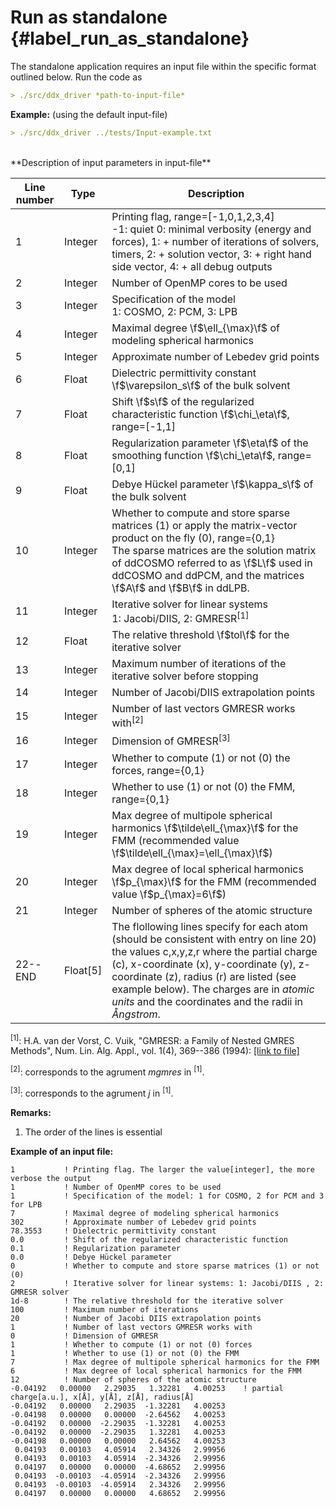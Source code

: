 # Run as standalone  {#label_run_as_standalone}
The standalone application requires an input file within the specific format outlined below. 
Run the code as
``` markdown
> ./src/ddx_driver *path-to-input-file*
```
**Example:** (using the default input-file)
``` markdown
> ./src/ddx_driver ../tests/Input-example.txt
```

<br />
**Description of input parameters in input-file**

Line number  | Type           | Description   
------------- | ------------- | -------------- 
1  | Integer | Printing flag, range=[-1,0,1,2,3,4]  <br /> -1: quiet 0: minimal verbosity (energy and forces), 1: + number of iterations of solvers, timers, 2: + solution vector, 3: + right hand side vector, 4: + all debug outputs   
2  | Integer  | Number of OpenMP cores to be used
3  | Integer  | Specification of the model <br />  1: COSMO, 2: PCM, 3: LPB
4  | Integer  | Maximal degree \f$\ell_{\max}\f$ of modeling spherical harmonics
5  | Integer  | Approximate number of Lebedev grid points
6  | Float    | Dielectric permittivity constant \f$\varepsilon_s\f$ of the bulk solvent
7  | Float    | Shift \f$s\f$ of the regularized characteristic function \f$\chi_\eta\f$, range=[-1,1] 
8  | Float    | Regularization parameter \f$\eta\f$ of the smoothing function \f$\chi_\eta\f$, range=[0,1]
9  | Float    | Debye Hückel parameter \f$\kappa_s\f$ of the bulk solvent
10  | Integer  | Whether to compute and store sparse matrices (1) or apply the matrix-vector product on the fly (0), range={0,1} <br /> The sparse matrices are the solution matrix of ddCOSMO referred to as \f$L\f$ used in ddCOSMO and ddPCM, and the matrices \f$A\f$ and \f$B\f$ in ddLPB.
11 | Integer  | Iterative solver for linear systems <br /> 1: Jacobi/DIIS, 2: GMRESR<sup>[1]</sup>
12 | Float    | The relative threshold \f$tol\f$ for the iterative solver
13 | Integer  | Maximum number of iterations of the iterative solver before stopping
14 | Integer  | Number of Jacobi/DIIS extrapolation points
15 | Integer  | Number of last vectors GMRESR works with<sup>[2]</sup>
16 | Integer  | Dimension of GMRESR<sup>[3]</sup>
17 | Integer  | Whether to compute (1) or not (0) the forces, range={0,1}
18 | Integer  | Whether to use (1) or not (0) the FMM, range={0,1} 
19 | Integer  | Max degree of multipole spherical harmonics \f$\tilde\ell_{\max}\f$ for the FMM (recommended value \f$\tilde\ell_{\max}=\ell_{\max}\f$)
20 | Integer  | Max degree of local spherical harmonics \f$p_{\max}\f$ for the FMM (recommended value \f$p_{\max}=6\f$)
21 | Integer  | Number of spheres of the atomic structure
22--END | Float[5] | The flollowing lines specify for each atom (should be consistent with entry on line 20) the values c,x,y,z,r where the partial charge (c), x-coordinate (x), y-coordinate (y), z-coordinate (z), radius (r) are listed (see example below). The charges are in *atomic units* and the coordinates and the radii in *Ångstrom*.

<sup>[1]</sup>: H.A. van der Vorst, C. Vuik, "GMRESR: a Family of Nested GMRES Methods", Num. Lin. Alg. Appl., vol. 1(4), 369--386 (1994): <a href="https://webspace.science.uu.nl/~vorst102/gmresr.f">[link to file]</a> 

<sup>[2]</sup>: corresponds to the agrument *mgmres* in <sup>[1]</sup>.

<sup>[3]</sup>: corresponds to the agrument *j* in <sup>[1]</sup>.

**Remarks:**
1. The order of the lines is essential


**Example of an input file:**
```
1           ! Printing flag. The larger the value[integer], the more verbose the output
1           ! Number of OpenMP cores to be used
1           ! Specification of the model: 1 for COSMO, 2 for PCM and 3 for LPB
7           ! Maximal degree of modeling spherical harmonics
302         ! Approximate number of Lebedev grid points
78.3553     ! Dielectric permittivity constant
0.0         ! Shift of the regularized characteristic function
0.1         ! Regularization parameter
0.0         ! Debye Hückel parameter
0           ! Whether to compute and store sparse matrices (1) or not (0)
2           ! Iterative solver for linear systems: 1: Jacobi/DIIS , 2: GMRESR solver
1d-8        ! The relative threshold for the iterative solver
100         ! Maximum number of iterations
20          ! Number of Jacobi DIIS extrapolation points
1           ! Number of last vectors GMRESR works with
0           ! Dimension of GMRESR
1           ! Whether to compute (1) or not (0) forces
1           ! Whether to use (1) or not (0) the FMM
7           ! Max degree of multipole spherical harmonics for the FMM
6           ! Max degree of local spherical harmonics for the FMM
12          ! Number of spheres of the atomic structure
-0.04192   0.00000   2.29035   1.32281   4.00253    ! partial charge[a.u.], x[Å], y[Å], z[Å], radius[Å]
-0.04192   0.00000   2.29035  -1.32281   4.00253
-0.04198   0.00000   0.00000  -2.64562   4.00253
-0.04192   0.00000  -2.29035  -1.32281   4.00253
-0.04192   0.00000  -2.29035   1.32281   4.00253
-0.04198   0.00000   0.00000   2.64562   4.00253
 0.04193   0.00103   4.05914   2.34326   2.99956
 0.04193   0.00103   4.05914  -2.34326   2.99956
 0.04197   0.00000   0.00000  -4.68652   2.99956
 0.04193  -0.00103  -4.05914  -2.34326   2.99956
 0.04193  -0.00103  -4.05914   2.34326   2.99956
 0.04197   0.00000   0.00000   4.68652   2.99956
```


